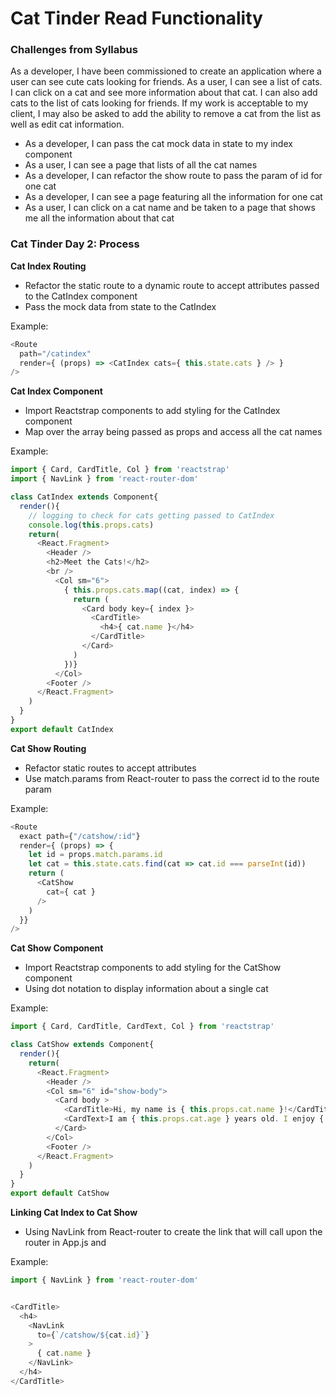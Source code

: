 # Cat Tinder Read Functionality

### Challenges from Syllabus
As a developer, I have been commissioned to create an application where a user can see cute cats looking for friends. As a user, I can see a list of cats. I can click on a cat and see more information about that cat. I can also add cats to the list of cats looking for friends. If my work is acceptable to my client, I may also be asked to add the ability to remove a cat from the list as well as edit cat information.

- As a developer, I can pass the cat mock data in state to my index component
- As a user, I can see a page that lists of all the cat names
- As a developer, I can refactor the show route to pass the param of id for one cat
- As a developer, I can see a page featuring all the information for one cat
- As a user, I can click on a cat name and be taken to a page that shows me all the information about that cat


### Cat Tinder Day 2: Process

**Cat Index Routing**
- Refactor the static route to a dynamic route to accept attributes passed to the CatIndex component
- Pass the mock data from state to the CatIndex

Example:
```javascript
<Route
  path="/catindex"
  render={ (props) => <CatIndex cats={ this.state.cats } /> }
/>
```

**Cat Index Component**
- Import Reactstrap components to add styling for the CatIndex component
- Map over the array being passed as props and access all the cat names

Example:
```javascript
import { Card, CardTitle, Col } from 'reactstrap'
import { NavLink } from 'react-router-dom'

class CatIndex extends Component{
  render(){
    // logging to check for cats getting passed to CatIndex
    console.log(this.props.cats)
    return(
      <React.Fragment>
        <Header />
        <h2>Meet the Cats!</h2>
        <br />
          <Col sm="6">
            { this.props.cats.map((cat, index) => {
              return (
                <Card body key={ index }>
                  <CardTitle>
                    <h4>{ cat.name }</h4>
                  </CardTitle>
                </Card>
              )
            })}
          </Col>
        <Footer />
      </React.Fragment>
    )
  }
}
export default CatIndex
```

**Cat Show Routing**
- Refactor static routes to accept attributes
- Use match.params from React-router to pass the correct id to the route param

Example:
```javascript
<Route
  exact path={"/catshow/:id"}
  render={ (props) => {
    let id = props.match.params.id
    let cat = this.state.cats.find(cat => cat.id === parseInt(id))
    return (
      <CatShow
        cat={ cat }
      />
    )
  }}
/>
```

**Cat Show Component**
- Import Reactstrap components to add styling for the CatShow component
- Using dot notation to display information about a single cat

Example:
```javascript
import { Card, CardTitle, CardText, Col } from 'reactstrap'

class CatShow extends Component{
  render(){
    return(
      <React.Fragment>
        <Header />
        <Col sm="6" id="show-body">
          <Card body >
            <CardTitle>Hi, my name is { this.props.cat.name }!</CardTitle>
            <CardText>I am { this.props.cat.age } years old. I enjoy { this.props.cat.enjoys }.</CardText>
          </Card>
        </Col>
        <Footer />
      </React.Fragment>
    )
  }
}
export default CatShow
```

**Linking Cat Index to Cat Show**
- Using NavLink from React-router to create the link that will call upon the router in App.js and

Example:
```javascript
import { NavLink } from 'react-router-dom'


<CardTitle>
  <h4>
    <NavLink
      to={`/catshow/${cat.id}`}
    >
      { cat.name }
    </NavLink>
  </h4>
</CardTitle>
```
